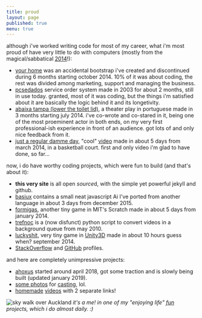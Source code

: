 ```yaml
---
title: proud
layout: page
published: true
menu: true
---
```


although i've worked writing code for most of my career, what i'm most proud of have very little to do with computers (mostly from the magical/sabbatical [2014](/2014)!):

- [your home](/your-home) was an accidental bootstrap i've created and discontinued during 6 months starting october 2014. 10% of it was about coding, the rest was divided among marketing, support and managing the business.
- [pcsedados](/pcsedados) service order system made in 2003 for about 2 months, still in use today. granted, most of it was coding, but the things i'm satisfied about it are basically the logic behind it and its longetivity.
- [abaixa tampa (lower the toilet lid)](//abaixatampa.wordpress.com/), a theater play in portuguese made in 3 months starting july 2014. i've co-wrote and co-stared in it, being one of the most proeminent actor in both ends, on my very first professional-ish experience in front of an audience. got lots of and only nice feedback from it.
- [just a regular damme day](//youtu.be/fxMaeJjY4jk), "cool" [video](/video) made in about 5 days from march 2014, in a basketball court. first and only video i'm glad to have done, so far...

now, i do have worthy coding projects, which were fun to build (and that's about it):

- **this very site** is all open *source*d, with the simple yet powerful jekyll and github.
- [basiux](/basiux) contains a small neat javascript Ai I've ported from another language in about 3 days from december 2015.
- [formigas](//scratch.mit.edu/projects/17273607/#player), another tiny game in MIT's Scratch made in about 5 days from january 2014.
- [trefnoc](/trefnoc) is a (now disfunct) python script to convert videos in a background queue from may 2010.
- [luckyshit](/luckyshit), very tiny game in [Unity3D](//answers.unity3d.com/users/822/cawas.html) made in about 10 hours guess when? september 2014.
- [StackOverflow](//stackoverflow.com/story/cauerego) and [GitHub](//github.com/cauerego) profiles.

and here are completely unimpressive projects:

- [ahoxus](/ahoxus) started around april 2018, got some traction and is slowly being built (updated january 2019).
- [some photos](//b.cregox.com/caue-casting) for [casting](/casting), lol.
- [homemade](//www.youtube.com/c/CaueRego) [videos](/videos) with 2 separate links!

![sky walk over Auckland](../projects/skywalkcauerecorte.jpg)
*it's a me! in one of my "enjoying life" [fun](/tv) projects, which i do almost daily. :)*
